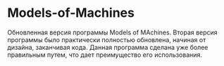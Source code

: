 # Models-of-Machines
Обновленная версия программы Models of MAchines. Вторая версия программы было практически полностью обновлена, начиная от дизайна, заканчивая кода. Данная программа сделана уже более правильным путем, что дает преимущество его использования.
